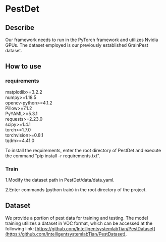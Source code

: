 # PestDet
## Describe
Our framework needs to run in the PyTorch framework and utilizes Nvidia GPUs. The dataset employed is our previously established GrainPest dataset.
## How to use
### requirements
matplotlib>=3.2.2  
numpy>=1.18.5  
opencv-python>=4.1.2  
Pillow>=7.1.2  
PyYAML>=5.3.1  
requests>=2.23.0  
scipy>=1.4.1  
torch>=1.7.0  
torchvision>=0.8.1  
tqdm>=4.41.0  

To install the requirements, enter the root directory of PestDet and execute the command "pip install -r requirements.txt".
### Train
1.Modify the dataset path in PestDet/data/data.yaml.

2.Enter commands (python train) in the root directory of the project.

## Dataset
We provide a portion of pest data for training and testing. The model training utilizes a dataset in VOC format, which can be accessed at the following link: [https://github.com/IntelligentsystemlabTian/PestDataset](https://github.com/IntelligentsystemlabTian/PestDataset).
